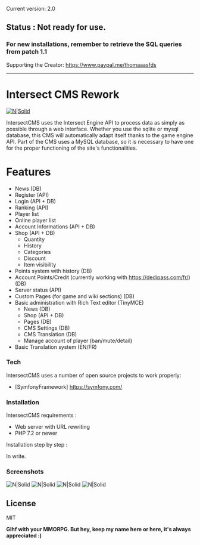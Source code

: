 Current version: 2.0

## Status : Not ready for use.


### For new installations, remember to retrieve the SQL queries from patch 1.1

Supporting the Creator: https://www.paypal.me/thomaaasfds

 -------------------------
 
# Intersect CMS Rework

[![N|Solid](https://s3.us-east-2.amazonaws.com/ascensiongamedev/filehost/a4727b61d3221e25d4960d124f383986.png)](https://www.freemmorpgmaker.com/)

IntersectCMS uses the Intersect Engine API to process data as simply as possible through a web interface. Whether you use the sqlite or mysql database, this CMS will automatically adapt itself thanks to the game engine API. Part of the CMS uses a MySQL database, so it is necessary to have one for the proper functioning of the site's functionalities.

# Features

- News (DB)
- Register (API)
- Login (API + DB)
- Ranking (API)
- Player list
- Online player list
- Account Informations (API + DB)
- Shop (API + DB)
    - Quantity
    - History
    - Categories 
    - Discount
    - Item visibility
- Points system with history (DB)
- Account Points/Credit (currently working with https://dedipass.com/fr/) (DB)
- Server status (API)
- Custom Pages (for game and wiki sections) (DB)
- Basic administration with Rich Text editor (TinyMCE)
    - News (DB)
    - Shop (API + DB)
    - Pages (DB)
    - CMS Settings (DB)
    - CMS Translation (DB)
    - Manage account of player (ban/mute/detail)
- Basic Translation system (EN/FR)


### Tech

IntersectCMS uses a number of open source projects to work properly:

* [SymfonyFramework] https://symfony.com/


### Installation

IntersectCMS requirements :

- Web server with URL rewriting
- PHP 7.2 or newer

Installation step by step :

In write.

### Screenshots

![N|Solid](https://i.postimg.cc/sX55nFyD/1.png)
![N|Solid](https://i.postimg.cc/Xq8dbwpR/2.png)
![N|Solid](https://i.postimg.cc/Y0kYZXqN/3.png)
![N|Solid](https://i.postimg.cc/6qY2StPw/4.png)

License
----

MIT


**Glhf with your MMORPG. But hey, keep my name here or here, it's always appreciated :)**
